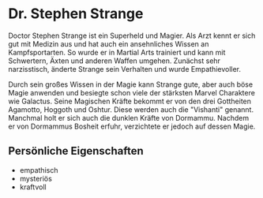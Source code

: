 # Dr. Stephen Strange
Doctor Stephen Strange ist ein Superheld und Magier. 
Als Arzt kennt er sich gut mit Medizin aus und hat auch ein ansehnliches Wissen an Kampfsportarten. So wurde er in Martial Arts trainiert und kann mit Schwertern, Äxten und anderen Waffen umgehen. Zunächst sehr narzisstisch, änderte Strange sein Verhalten und wurde Empathievoller.

Durch sein großes Wissen in der Magie kann Strange gute, aber auch böse Magie anwenden und besiegte schon viele der stärksten Marvel Charaktere wie Galactus. Seine Magischen Kräfte bekommt er von den drei Gottheiten Agamotto, Hoggoth und Oshtur. Diese werden auch die "Vishanti" genannt. Manchmal holt er sich auch die dunklen Kräfte von Dormammu. Nachdem er von Dormammus Bosheit erfuhr, verzichtete er jedoch auf dessen Magie.

## Persönliche Eigenschaften
* empathisch
* mysteriös
* kraftvoll
